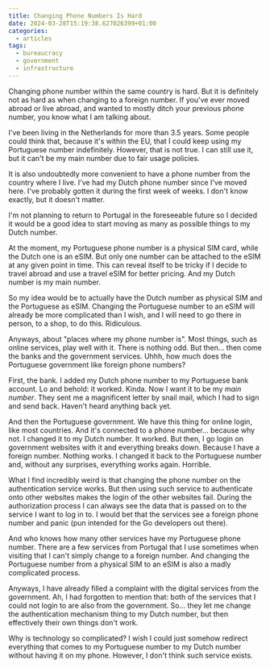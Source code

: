 ```yaml
---
title: Changing Phone Numbers Is Hard
date: 2024-03-28T15:19:38.627026399+01:00
categories:
  - articles
tags:
  - bureaucracy
  - government
  - infrastructure
---
```


Changing phone number within the same country is hard. But it is definitely not as hard as when changing to a foreign number. If you've ever moved abroad or live abroad, and wanted to mostly ditch your previous phone number, you know what I am talking about.

<!--more-->

I've been living in the Netherlands for more than 3.5 years. Some people could think that, because it's within the EU, that I could keep using my Portuguese number indefinitely. However, that is not true. I can still use it, but it can't be my main number due to fair usage policies.

It is also undoubtedly more convenient to have a phone number from the country where I live. I've had my Dutch phone number since I've moved here. I've probably gotten it during the first week of weeks. I don't know exactly, but it doesn't matter.

I'm not planning to return to Portugal in the foreseeable future so I decided it would be a good idea to start moving as many as possible things to my Dutch number.

At the moment, my Portuguese phone number is a physical SIM card, while the Dutch one is an eSIM. But only one number can be attached to the eSIM at any given point in time. This can reveal itself to be tricky if I decide to travel abroad and use a travel eSIM for better pricing. And my Dutch number is my main number.

So my idea would be to actually have the Dutch number as physical SIM and the Portuguese as eSIM. Changing the Portuguese number to an eSIM will already be more complicated than I wish, and I will need to go there in person, to a shop, to do this. Ridiculous.

Anyways, about "places where my phone number is". Most things, such as online services, play well with it. There is nothing odd. But then... then come the banks and the government services. Uhhh, how much does the Portuguese government like foreign phone numbers?

First, the bank. I added my Dutch phone number to my Portuguese bank account. Lo and behold: it worked. Kinda. Now I want it to be my *main number*. They sent me a magnificent letter by snail mail, which I had to sign and send back. Haven't heard anything back yet.

And then the Portuguese government. We have this thing for online login, like most countries. And it's connected to a phone number... because why not. I changed it to my Dutch number. It worked. But then, I go login on government websites with it and everything breaks down. Because I have a foreign number. Nothing works. I changed it back to the Portuguese number and, without any surprises, everything works again. Horrible.

What I find incredibly weird is that changing the phone number on the authentication service works. But then using such service to authenticate onto other websites makes the login of the other websites fail. During the authorization process I can always see the data that is passed on to the service I want to log in to. I would bet that the services see a foreign phone number and panic (pun intended for the Go developers out there).

And who knows how many other services have my Portuguese phone number. There are a few services from Portugal that I use sometimes when visiting that I can't simply change to a foreign number. And changing the Portuguese number from a physical SIM to an eSIM is also a madly complicated process.

Anyways, I have already filled a complaint with the digital services from the government. Ah, I had forgotten to mention that: both of the services that I could not login to are also from the government. So... they let me change the authentication mechanism thing to my Dutch number, but then effectively their own things don't work.

Why is technology so complicated? I wish I could just somehow redirect everything that comes to my Portuguese number to my Dutch number without having it on my phone. However, I don't think such service exists.
